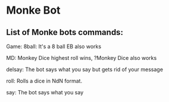 # Monke Bot

## List of Monke bots commands:

Game:
  8ball:          It's a 8 ball EB also works
  
  MD:             Monkey Dice highest roll wins, ?Monkey Dice also works
  
  delsay:         The bot says what you say but gets rid of your message
  
  roll:           Rolls a dice in NdN format.
  
  say:            The bot says what you say

